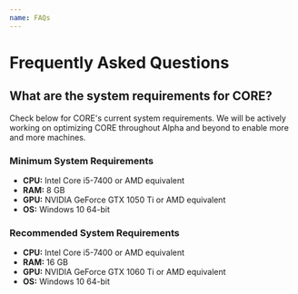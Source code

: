 ```yaml
---
name: FAQs
---
```


# Frequently Asked Questions

## What are the system requirements for CORE?

Check below for CORE's current system requirements. We will be actively working on optimizing CORE throughout Alpha and beyond to enable more and more machines.

### Minimum System Requirements

* **CPU:** Intel Core i5-7400 or AMD equivalent
* **RAM:** 8 GB
* **GPU:** NVIDIA GeForce GTX 1050 Ti or AMD equivalent
* **OS:** Windows 10 64-bit

### Recommended System Requirements

* **CPU:** Intel Core i5-7400 or AMD equivalent
* **RAM:** 16 GB
* **GPU:** NVIDIA GeForce GTX 1060 Ti or AMD equivalent
* **OS:** Windows 10 64-bit
